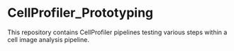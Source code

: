 # CellProfiler_Prototyping
This repository contains CellProfiler pipelines testing various steps within a cell image analysis pipeline.
